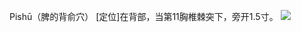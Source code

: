 Pishū（脾的背俞穴）
[定位]在背部，当第11胸椎棘突下，旁开1.5寸。
![](https://picgo18719498306.oss-cn-guangzhou.aliyuncs.com/20250423195529375.png)